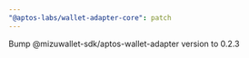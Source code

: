 ```yaml
---
"@aptos-labs/wallet-adapter-core": patch
---
```


Bump @mizuwallet-sdk/aptos-wallet-adapter version to 0.2.3
